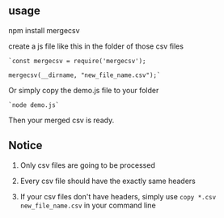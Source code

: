 ## usage

npm install mergecsv

create a js file like this in the folder of those csv files

	`const mergecsv = require('mergecsv');

	mergecsv(__dirname, "new_file_name.csv");`

Or simply copy the demo.js file to your folder

	`node demo.js`

Then your merged csv is ready.

## Notice

1. Only csv files are going to be processed

2. Every csv file should have the exactly same headers

3. If your csv files don't have headers, simply use `copy *.csv new_file_name.csv` in your command line